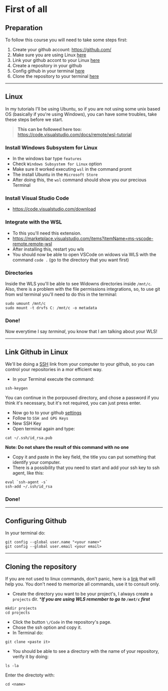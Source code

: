 # First of all

## Preparation
To follow this course you will need to take some steps first:
1. Create your github account: https://github.com/
2. Make sure you are using Linux [here](#linux)
3. Link your github accont to your Linux [here](#ssh)
4. Create a repository in your github
5. Config github in your terminal [here](#config)
6. Clone the repository to your terminal [here](#repo)

---

## Linux 

In my tutorials I'll be using Ubuntu, so if you are not using some unix based OS (basically if you're using Windows), you can have some troubles, take these steps before we start.

>**This can be followed here too:** https://code.visualstudio.com/docs/remote/wsl-tutorial

### Install Windows Subsystem for Linux <a name="linux"></a>

 - In the windows bar type `features`
 - Check `Windows Subsystem for Linux` option
 - Make sure it worked executing `wsl` in the command promt
 - The install Ubuntu in the `Microsoft Store`
 - After doing this, the `wsl` command should show you our precious Terminal

### Install Visual Studio Code
- https://code.visualstudio.com/download

### Integrate with the WSL
- To this you'll need this extension.
- https://marketplace.visualstudio.com/items?itemName=ms-vscode-remote.remote-wsl
- After installing this, restart you wls
- You should now be able to open VSCode on widows via WLS with the command `code .` (go to the directory that you want first)

### Directories
Inside the WLS you'll be able to see Widowns directories inside `/mnt/c`. Also, there is a problem with the file permissions integrations, so, to use git from wsl terminal you'll need to do this in the terminal:
```shell 
sudo umount /mnt/c
sudo mount -t drvfs C: /mnt/c -o metadata
```

### Done!
Now everytime I say *terminal*, you know that I am talking about your WLS!  

---

## Link Github in Linux <a name="ssh"></a>
We'll be doing a [SSH](https://en.wikipedia.org/wiki/SSH_(Secure_Shell)) link from your computer to your github, so you can control your repositories in a mor efficient way.

- In your Terminal execute the command: 
```shell 
ssh-keygen
```
You can continue in the porpoused directory, and chose a password if you think it's necessary, but it's not required, you can just press enter.

- Now go to to your github [settings](https://github.com/settings)
- Follow to `SSH and GPG Keys`
- New SSH Key
- Open terminal again and type:
```shell
cat ~/.ssh/id_rsa.pub
```
**Note: Do not share the result of this command with no one**
- Copy it and paste in the key field, the title you can put something that identify your computer.
- There is a possibility that you need to start and add your ssh key to ssh agent, like this:
```shell 
eval `ssh-agent -s`
ssh-add ~/.ssh/id_rsa
```
### Done!

---

## Configuring Github <a name="config"></a>
In your terminal do:
```shell
git config --global user.name "<your name>"
git config --global user.email <your email>
```
---

## Cloning the repository <a name="repo"></a>
If you are not used to linux commands, don't panic, here is a [link](https://www.hostinger.com/tutorials/linux-commands) that will help you. You don't need to memorize all commands, use it to consult only.

- Create the directory you want to be your project's, I always create a `projects` dir. ****If you are using WLS remember to go to `/mnt/c` first*** 
```shell
mkdir projects
cd projects
``` 
- Click the button `\/Code` in the repository's page.
- Chose the ssh option and copy it.
- In Terminal do:
```shell
git clone <paste it>
```
- You should be able to see a directory with the name of your repository, verify it by doing:
```shell
ls -la
```
Enter the directoty with:
```shell
cd <name>
```

